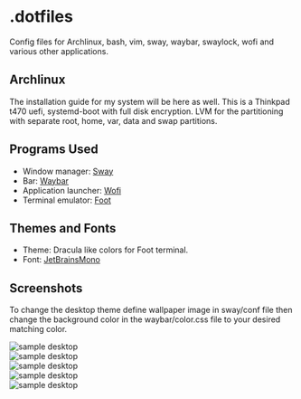 # .dotfiles
Config files for Archlinux, bash, vim, sway,
waybar, swaylock, wofi and various other applications. 

## Archlinux
The installation guide for my system will be here as well. This is a Thinkpad t470
uefi, systemd-boot with full disk encryption. LVM for the partitioning with 
separate root, home, var, data and swap partitions.

## Programs Used
- Window manager: [Sway](https://github.com/swaywm/sway)
- Bar: [Waybar](https://github.com/Alexays/Waybar)
- Application launcher: [Wofi](https://hg.sr.ht/~scoopta/wofi)
- Terminal emulator: [Foot](https://codeberg.org/dnkl/foot)

## Themes and Fonts
- Theme: Dracula like colors for Foot terminal.
- Font: [JetBrainsMono](https://archlinux.org/packages/community/any/ttf-jetbrains-mono/)

## Screenshots
To change the desktop theme define wallpaper image in sway/conf file then change 
the background color in the waybar/color.css file
to your desired matching color.

![sample desktop](https://github.com/tim3dman/.dotfiles/blob/main/Screenshots/screenshot_2021-11-10_06-59-31_026961949.png)
<br/>
![sample desktop](https://github.com/tim3dman/.dotfiles/blob/main/Screenshots/screenshot_2021-11-05_21-57-44_219301240.png)
<br/>
![sample desktop](https://github.com/tim3dman/.dotfiles/blob/main/Screenshots/screenshot_2021-10-27_06-43-42_519959447.png)
<br/>
![sample desktop](https://github.com/tim3dman/.dotfiles/blob/main/Screenshots/screenshot_2021-10-27_06-40-20_483919216.png)
<br/>
![sample desktop](https://github.com/tim3dman/.dotfiles/blob/main/Screenshots/screenshot_2021-10-27_06-50-50_028078689.png)
